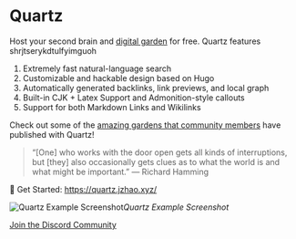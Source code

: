 # Quartz

Host your second brain and [digital garden](https://jzhao.xyz/posts/networked-thought) for free. Quartz features
shrjtserykdtulfyimguoh

1. Extremely fast natural-language search
2. Customizable and hackable design based on Hugo
3. Automatically generated backlinks, link previews, and local graph
4. Built-in CJK + Latex Support and Admonition-style callouts
5. Support for both Markdown Links and Wikilinks

Check out some of the [amazing gardens that community members](https://quartz.jzhao.xyz/notes/showcase/) have published with Quartz!

> “[One] who works with the door open gets all kinds of interruptions, but [they] also occasionally gets clues as to what the world is and what might be important.” — Richard Hamming

🔗 Get Started: https://quartz.jzhao.xyz/

![Quartz Example Screenshot](./screenshot.png)*Quartz Example Screenshot*

[Join the Discord Community](https://discord.gg/cRFFHYye7t)
